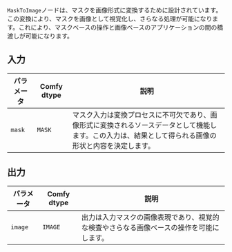 
`MaskToImage`ノードは、マスクを画像形式に変換するために設計されています。この変換により、マスクを画像として視覚化し、さらなる処理が可能になります。これにより、マスクベースの操作と画像ベースのアプリケーションの間の橋渡しが可能になります。

## 入力

| パラメータ | Comfy dtype | 説明 |
|-----------|-------------|-------------|
| `mask`    | `MASK`      | マスク入力は変換プロセスに不可欠であり、画像形式に変換されるソースデータとして機能します。この入力は、結果として得られる画像の形状と内容を決定します。 |

## 出力

| パラメータ | Comfy dtype | 説明 |
|-----------|-------------|-------------|
| `image`   | `IMAGE`     | 出力は入力マスクの画像表現であり、視覚的な検査やさらなる画像ベースの操作を可能にします。 |
